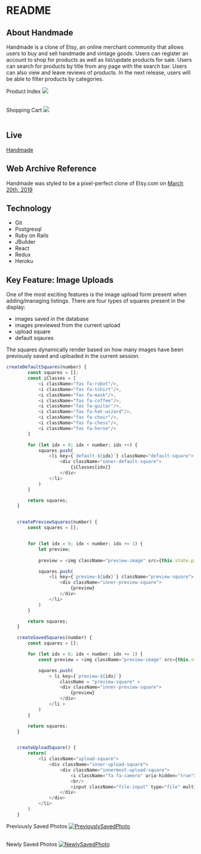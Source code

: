 # README

## About Handmade
Handmade is a clone of Etsy, an online merchant community that allows users to buy and sell handmade and vintage goods. Users can register an account to shop for products as well as list/update products for sale. Users can search for products by title from any page with the search bar. Users can also view and leave reviews of products. In the next release, users will be able to filter products by categories.

Product Index
<a href="#"><img src="https://github.com/r0ckf0rd/handmade/blob/master/app/assets/images/ProductIndex.png" /></a>
<br /> <br />

Shopping Cart 
<a href="#"><img src="https://github.com/r0ckf0rd/handmade/blob/reviews/app/assets/images/ShoppingCart.png" /></a>
<br /> <br />


## Live
[Handmade](https://www.hand-made.app)

## Web Archive Reference
Handmade was styled to be a pixel-perfect clone of Etsy.com on [March 20th, 2019](http://web.archive.org/web/20190320192053/https://www.etsy.com/)


## Technology
* Git
* Postgresql
* Ruby on Rails
* JBuilder
* React
* Redux
* Heroku

## Key Feature: Image Uploads
One of the most exciting features is the image upload form present when adding/managing listings. There are four types of squares present in the display:
* images saved in the database
* images previewed from the current upload
* upload square
* default sqaures

The squares dynamically render based on how many images have been previously saved and uploaded in the current session. 

```javascript
createDefaultSquares(number) {
        const squares = [];
        const iClasses = [
            <i className="fas fa-robot"/>,
            <i className="fas fa-tshirt"/>,
            <i className="fas fa-mask"/>,
            <i className="fas fa-coffee"/>,
            <i className="fas fa-guitar"/>,
            <i className="fas fa-hat-wizard"/>,
            <i className="fas fa-chair"/>,
            <i className="fas fa-chess"/>,
            <i className="fas fa-horse"/>
        ]

        for (let idx = 0; idx < number; idx ++) {
            squares.push(
                <li key={`default-${idx}`} className="default-square">
                    <div className="inner-default-square">
                        {iClasses[idx]}
                    </div>
                </li>
            )
        }

        return squares;
    }


    createPreviewSquares(number) {
        const squares = [];


        for (let idx = 0; idx < number; idx += 1) {
            let preview;
        
            preview = <img className="preview-image" src={this.state.pictureURLs[idx]}/>

            squares.push(
                <li key={`preview-${idx}`} className="preview-square">
                    <div className="inner-preview-square">
                        {preview}
                    </div>
                </li>
            )
        }

        return squares;
    }

    createSavedSquares(number) {
        const squares = [];

        for (let idx = 0; idx < number; idx += 1) {
            const preview = <img className="preview-image" src={this.state.pictureFiles[idx]} />

            squares.push( 
                < li key={`preview-${idx}`}
                    className = "preview-square" >
                    <div className="inner-preview-square">
                        {preview}
                    </div>
                </li >
            )
        }

        return squares;
    }


    createUploadSquare() {
        return(
            <li className="upload-square">
                <div className="inner-upload-square">
                    <div className="innermost-upload-square">
                        <i className="fa fa-camera" aria-hidden="true"></i>
                        <br/>
                        <input className="file-input" type="file" multiple onChange={this.handleFiles}/>
                    </div>
                </div>
            </li>
        )
    }
```

   
Previously Saved Photos [![PreviouslySavedPhoto](https://github.com/r0ckf0rd/handmade/blob/reviews/app/assets/images/PhotoUploadForm.png)](#) <br/><br/>

Newly Saved Photos [![NewlySavedPhoto](https://github.com/r0ckf0rd/handmade/blob/reviews/app/assets/images/UploadedPhoto.png)](#) <br/><br/>

